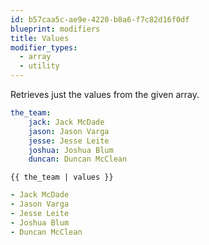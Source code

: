 ```yaml
---
id: b57caa5c-ae9e-4220-b8a6-f7c82d16f0df
blueprint: modifiers
title: Values
modifier_types:
  - array
  - utility
---
```

Retrieves just the values from the given array.

```yaml
the_team:
    jack: Jack McDade
    jason: Jason Varga
    jesse: Jesse Leite
    joshua: Joshua Blum
    duncan: Duncan McClean
```

```
{{ the_team | values }}
```

```yaml
- Jack McDade
- Jason Varga
- Jesse Leite
- Joshua Blum
- Duncan McClean
```
